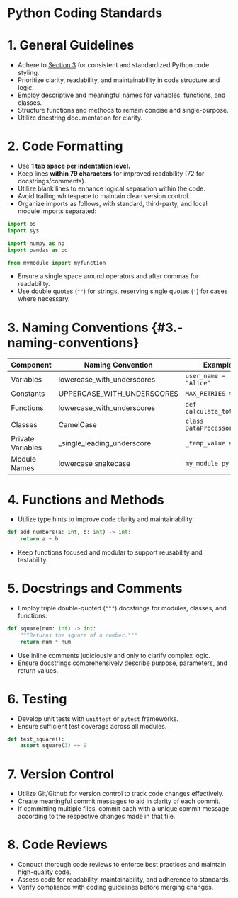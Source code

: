 # Python Coding Standards

# 1\. General Guidelines

* Adhere to [Section 3](#3.-naming-conventions) for consistent and standardized Python code styling.  
* Prioritize clarity, readability, and maintainability in code structure and logic.  
* Employ descriptive and meaningful names for variables, functions, and classes.  
* Structure functions and methods to remain concise and single-purpose.  
* Utilize docstring documentation for clarity.

# 

# 2\. Code Formatting

* Use **1 tab space per indentation level.**  
* Keep lines **within 79 characters** for improved readability (72 for docstrings/comments).  
* Utilize blank lines to enhance logical separation within the code.  
* Avoid trailing whitespace to maintain clean version control.  
* Organize imports as follows, with standard, third-party, and local module imports separated:

```py
import os
import sys

import numpy as np
import pandas as pd

from mymodule import myfunction
```

* Ensure a single space around operators and after commas for readability.  
* Use double quotes (`""`) for strings, reserving single quotes (`'`) for cases where necessary.

# 3\. Naming Conventions {#3.-naming-conventions}

| Component | Naming Convention | Example |
| ----- | ----- | ----- |
| Variables | lowercase\_with\_underscores | `user_name = "Alice"` |
| Constants | UPPERCASE\_WITH\_UNDERSCORES | `MAX_RETRIES = 5` |
| Functions | lowercase\_with\_underscores | `def calculate_total():` |
| Classes | CamelCase | `class DataProcessor:` |
| Private Variables | \_single\_leading\_underscore | `_temp_value = 42` |
| Module Names | lowercase snakecase | `my_module.py` |

# 4\. Functions and Methods

* Utilize type hints to improve code clarity and maintainability:

```py
def add_numbers(a: int, b: int) -> int:
    return a + b
```

* Keep functions focused and modular to support reusability and testability.

# 5\. Docstrings and Comments

* Employ triple double-quoted (`"""`) docstrings for modules, classes, and functions:

```py
def square(num: int) -> int:
    """Returns the square of a number."""
    return num * num
```

* Use inline comments judiciously and only to clarify complex logic.  
* Ensure docstrings comprehensively describe purpose, parameters, and return values.

# 6\. Testing

* Develop unit tests with `unittest` or `pytest` frameworks.  
* Ensure sufficient test coverage across all modules.

```py
def test_square():
    assert square(3) == 9
```

# 7\. Version Control

* Utilize Git/Github for version control to track code changes effectively.  
* Create meaningful commit messages to aid in clarity of each commit.  
* If committing multiple files, commit each with a unique commit message according to the respective changes made in that file.

# 8\. Code Reviews

* Conduct thorough code reviews to enforce best practices and maintain high-quality code.  
* Assess code for readability, maintainability, and adherence to standards.  
* Verify compliance with coding guidelines before merging changes.

